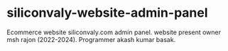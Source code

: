 # siliconvaly-website-admin-panel
Ecommerce website siliconvaly.com admin panel. website present owner msh rajon (2022-2024). Programmer akash kumar basak.
